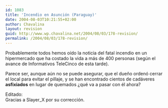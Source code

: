 ```yaml
---
id: 1083
title: 'Incendio en Asunción (Paraguay)'
date: 2004-08-03T10:21:55+02:00
author: Chavalina
layout: revision
guid: http://www.wp.chavalina.net/2004/08/03/178-revision/
permalink: /2004/08/03/178-revision/
---
```

Probablemente todos hemos oído la noticia del fatal incendio en un hipermercado que ha costado la vida a más de 400 personas (según el avance de Informativos TeleCinco de esta tarde).

Parece ser, aunque aún no se puede asegurar, que el dueño ordenó cerrar el local para evitar el pillaje, y se han encontrado cientos de cadáveres **asfixiados** en lugar de quemados ¿qué va a pasar con él ahora?

Editado:  
Gracias a Slayer_X por su corrección.
